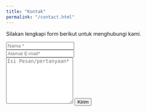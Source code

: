 ```yaml
---
title: "Kontak"
permalink: "/contact.html"
---
```


<form id="kontak" action="https://formspree.io/{{site.formspree}}" method="POST">    
<p class="mb-4">Silakan lengkapi form berikut untuk menghubungi kami.</p>
<div class="form-group row">
<div class="col-md-6">
<input class="form-control" type="text" name="name" placeholder="Nama *" required>
</div>
<div class="col-md-6">
<input class="form-control" type="email" name="_replyto" placeholder="Alamat E-mail*" required>
</div>
</div>
<textarea rows="8" class="form-control mb-3" name="message" placeholder="Isi Pesan/pertanyaan*" required></textarea>    
<input class="btn btn-success" type="submit" value="Kirim">
<p id="my-form-status"></p>
</form>

<script>
  var form = document.getElementById("kontak");
  
  async function handleSubmit(event) {
    event.preventDefault();
    var status = document.getElementById("kontak-status");
    var data = new FormData(event.target);
    fetch(event.target.action, {
      method: form.method,
      body: data,
      headers: {
          'Accept': 'application/json'
      }
    }).then(response => {
      if (response.ok) {
        status.innerHTML = "Terima kasih atas kiriman anda!";
        form.reset()
      } else {
        response.json().then(data => {
          if (Object.hasOwn(data, 'errors')) {
            status.innerHTML = data["errors"].map(error => error["message"]).join(", ")
          } else {
            status.innerHTML = "Ups! Ada masalah saat mengirim form"
          }
        })
      }
    }).catch(error => {
      status.innerHTML = "Ups! Ada masalah saat mengirim  form"
    });
  }
  form.addEventListener("submit", handleSubmit)
</script>